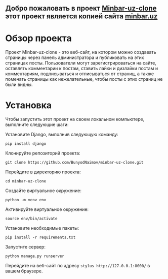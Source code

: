 ## Добро пожаловать в проект [Minbar-uz-clone](https://bunyodadmin.pythonanywhere.com/swagger/) этот проект является копией сайта [minbar.uz](https://www.minbar.uz/)
# Обзор проекта

Проект Minbar-uz-clone - это веб-сайт, на котором можно создавать страницы через панель администратора и публиковать на этих страницах посты. Пользователи могут зарегистрироваться на сайте, оставлять комментарии к постам, ставить лайки и дизлайки постам и комментариям, подписываться и отписываться от страниц, а также помечать страницы как нежелательные, чтобы посты с этих страниц не были видны.

# Установка

Чтобы запустить этот проект на своем локальном компьютере, выполните следующие шаги:

Установите Django, выполнив следующую команду:
```stylus
pip install django
```

Клонируйте репозиторий проекта:
```stylus
git clone https://github.com/BunyodNaimov/minbar-uz-clone.git
```

Перейдите в директорию проекта:
```stylus
cd minbar-uz-clone
```
Создайте виртуальное окружение:
```stylus
python -m venv env
```

Активируйте виртуальное окружение:
```stylus
source env/bin/activate
```
Установите необходимые пакеты:
```stylus
pip install -r requirements.txt
```

Запустите сервер:
```stylus
python manage.py runserver
```

Перейдите на веб-сайт по адресу ```stylus http://127.0.0.1:8000/``` в вашем браузере.
